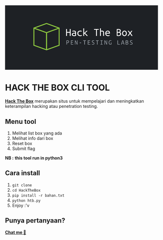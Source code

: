 ![htb logo](images.png)
# HACK THE BOX CLI TOOL
[**Hack The Box**](https://www.hackthebox.eu/) merupakan situs untuk mempelajari dan meningkatkan keterampilan hacking atau penetration testing.

## Menu tool
1. Melihat list box yang ada
2. Melihat info dari box
3. Reset box
4. Submit flag

**NB :** __this tool run in python3__

## Cara install
1. `git clone`
2. `cd HackTheBox`
3. `pip install -r bahan.txt`
4. `python htb.py`
5. Enjoy :'v

## Punya pertanyaan?
[**Chat me 💩**](https://wa.me/6283871259489)
